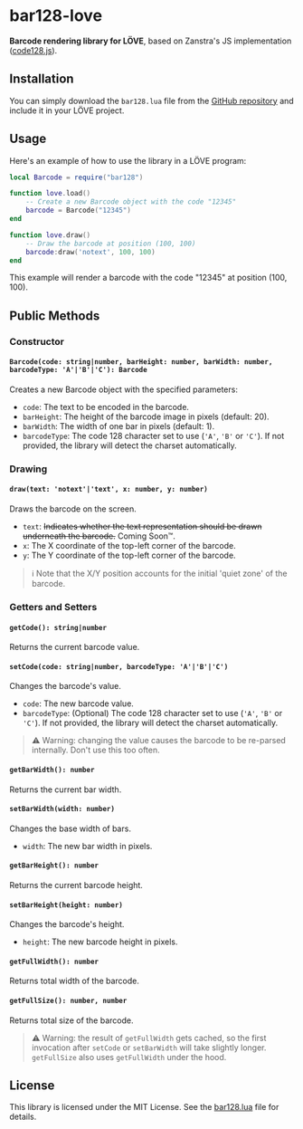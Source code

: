 # bar128-love

**Barcode rendering library for LÖVE**, based on Zanstra's JS implementation ([code128.js](https://zanstra.com/my/Barcode/code128.js)).

## Installation

You can simply download the `bar128.lua` file from the [GitHub repository](https://github.com/Nawias/bar128-love) and include it in your LÖVE project.

## Usage

Here's an example of how to use the library in a LÖVE program:

```lua
local Barcode = require("bar128")

function love.load()
    -- Create a new Barcode object with the code "12345"
    barcode = Barcode("12345")
end

function love.draw()
    -- Draw the barcode at position (100, 100)
    barcode:draw('notext', 100, 100)
end
```

This example will render a barcode with the code "12345" at position (100, 100).

## Public Methods

### Constructor

#### `Barcode(code: string|number, barHeight: number, barWidth: number, barcodeType: 'A'|'B'|'C'): Barcode`

Creates a new Barcode object with the specified parameters:

- `code`: The text to be encoded in the barcode.
- `barHeight`: The height of the barcode image in pixels (default: 20).
- `barWidth`: The width of one bar in pixels (default: 1).
- `barcodeType`: The code 128 character set to use (`'A'`, `'B'` or `'C'`). If not provided, the library will detect the charset automatically.

### Drawing

#### `draw(text: 'notext'|'text', x: number, y: number)`

Draws the barcode on the screen.

- `text`: ~~Indicates whether the text representation should be drawn underneath the barcode.~~ Coming Soon™.
- `x`: The X coordinate of the top-left corner of the barcode.
- `y`: The Y coordinate of the top-left corner of the barcode.

> ℹ️ Note that the X/Y position accounts for the initial 'quiet zone' of the barcode.

### Getters and Setters

#### `getCode(): string|number`

Returns the current barcode value.

#### `setCode(code: string|number, barcodeType: 'A'|'B'|'C')`

Changes the barcode's value.

- `code`: The new barcode value.
- `barcodeType`: (Optional) The code 128 character set to use (`'A'`, `'B'` or `'C'`). If not provided, the library will detect the charset automatically.
> ⚠️ Warning: changing the value causes the barcode to be re-parsed internally. Don't use this too often. 

#### `getBarWidth(): number`

Returns the current bar width.

#### `setBarWidth(width: number)`

Changes the base width of bars.

- `width`: The new bar width in pixels.

#### `getBarHeight(): number`

Returns the current barcode height.

#### `setBarHeight(height: number)`

Changes the barcode's height.

- `height`: The new barcode height in pixels.

#### `getFullWidth(): number`

Returns total width of the barcode.

#### `getFullSize(): number, number`

Returns total size of the barcode.

> ⚠️ Warning: the result of `getFullWidth` gets cached, so the first invocation after `setCode` or `setBarWidth` will take slightly longer. `getFullSize` also uses `getFullWidth` under the hood.

## License

This library is licensed under the MIT License. See the [bar128.lua](https://github.com/Nawias/bar128-love/blob/master/bar128.lua) file for details.
